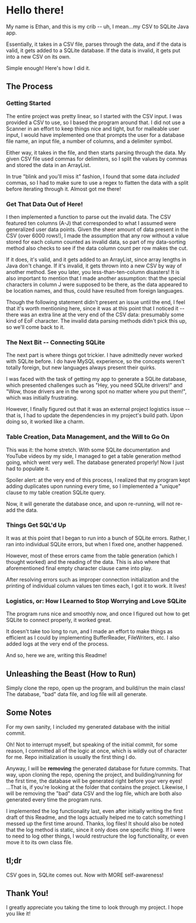 # Hello there!

My name is Ethan, and this is my crib -- uh, I mean...my CSV to SQLite Java app.

Essentially, it takes in a CSV file, parses through the data, and if the data is valid, it gets added to a SQLite database. If the data is invalid, it gets put into a new CSV on its own.

Simple enough! Here's how I did it.

## The Process

### Getting Started

The entire project was pretty linear, so I started with the CSV input. I was provided a CSV to use, so I based the program around that. I did not use a Scanner in an effort to keep things nice and tight, but for malleable user input, I would have implemented one that prompts the user for a database file name, an input file, a number of columns, and a delimiter symbol.

Either way, it takes in the file, and then starts parsing through the data. My given CSV file used commas for delimiters, so I split the values by commas and stored the data in an ArrayList.

In true "blink and you'll miss it" fashion, I found that some data *included* commas, so I had to make sure to use a regex to flatten the data with a split before iterating through it. Almost got me there!

### Get That Data Out of Here!

I then implemented a function to parse out the invalid data. The CSV featured ten columns (A-J) that corresponded to what I assumed were generalized user data points. Given the sheer amount of data present in the CSV (over 6000 rows!), I made the assumption that any row without a value stored for each column counted as invalid data, so part of my data-sorting method also checks to see if the data column count per row makes the cut.

If it does, it's valid, and it gets added to an ArrayList, since array lengths in Java don't change. If it's invalid, it gets thrown into a new CSV by way of another method. See you later, you less-than-ten-column disasters! It is also important to mention that I made another assumption: that the special characters in column J were supposed to be there, as the data appeared to be location names, and thus, could have resulted from foreign languages.

Though the following statement didn't present an issue until the end, I feel that it's worth mentioning here, since it was at this point that I noticed it -- there was an extra line at the very end of the CSV data: presumably some kind of EoF character. The invalid data parsing methods didn't pick this up, so we'll come back to it.

### The Next Bit -- Connecting SQLite

The next part is where things got trickier. I have admittedly never worked with SQLite before. I do have MySQL experience, so the concepts weren't totally foreign, but new languages always present their quirks.

I was faced with the task of getting my app to generate a SQLite database, which presented challenges such as "Hey, you need SQLite drivers!" and "Wow, those drivers are in the wrong spot no matter where you put them!", which was initially frustrating.

However, I finally figured out that it was an external project logistics issue -- that is, I had to update the dependencies in my project's build path. Upon doing so, it worked like a charm.

### Table Creation, Data Management, and the Will to Go On

This was it: the home stretch. With some SQLite documentation and YouTube videos by my side, I managed to get a table generation method going, which went very well. The database generated properly! Now I just had to populate it.

Spoiler alert: at the very end of this process, I realized that my program kept adding duplicates upon running every time, so I implemented a "unique" clause to my table creation SQLite query.

Now, it will generate the database once, and upon re-running, will not re-add the data.

### Things Get SQL'd Up

It was at this point that I began to run into a bunch of SQLite errors. Rather, I ran into individual SQLite errors, but when I fixed one, another happened.

However, most of these errors came from the table generation (which I thought worked) and the reading of the data. This is also where that aforementioned final empty character clause came into play.

After resolving errors such as improper connection initialization and the printing of individual column values ten times each, I got it to work. It lives!

### Logistics, or: How I Learned to Stop Worrying and Love SQLite

The program runs nice and smoothly now, and once I figured out how to get SQLite to connect properly, it worked great.

It doesn't take too long to run, and I made an effort to make things as efficient as I could by implementing BufferReader, FileWriters, etc. I also added logs at the very end of the process.

And so, here we are, writing this Readme! 

## Unleashing the Beast (How to Run)

Simply clone the repo, open up the program, and build/run the main class! The database, "bad" data file, and log file will all generate.

## Some Notes

For my own sanity, I included my generated database with the initial commit.

Oh! Not to interrupt myself, but speaking of the initial commit, for some reason, I committed all of the logic at once, which is wildly out of character for me. Repo initialization is usually the first thing I do.

Anyway, I will be **removing** the generated database for future commits. That way, upon cloning the repo, opening the project, and building/running for the first time, the database will be generated right before your very eyes! ...That is, if you're looking at the folder that contains the project. Likewise, I will be removing the "bad" data CSV and the log file, which are both also generated every time the program runs.

I implemented the log functionality last, even after initially writing the first draft of this Readme, and the logs actually helped me to catch something I messed up the first time around. Thanks, log files! It should also be noted that the log method is static, since it only does one specific thing. If I were to need to log other things, I would restructure the log functionality, or even move it to its own class file.

## tl;dr

CSV goes in, SQLite comes out. Now with MORE self-awareness!

## Thank You!

I greatly appreciate you taking the time to look through my project. I hope you like it!